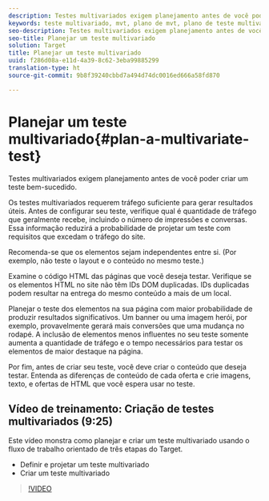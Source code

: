```yaml
---
description: Testes multivariados exigem planejamento antes de você poder criar um teste bem-sucedido.
keywords: teste multivariado, mvt, plano de mvt, plano de teste multivariado
seo-description: Testes multivariados exigem planejamento antes de você poder criar um teste bem-sucedido.
seo-title: Planejar um teste multivariado
solution: Target
title: Planejar um teste multivariado
uuid: f286d08a-e11d-4a39-8c62-3eba99885299
translation-type: ht
source-git-commit: 9b8f39240cbbd7a494d74dc0016ed666a58fd870

---
```



# Planejar um teste multivariado{#plan-a-multivariate-test}

Testes multivariados exigem planejamento antes de você poder criar um teste bem-sucedido.

Os testes multivariados requerem tráfego suficiente para gerar resultados úteis. Antes de configurar seu teste, verifique qual é quantidade de tráfego que geralmente recebe, incluindo o número de impressões e conversas. Essa informação reduzirá a probabilidade de projetar um teste com requisitos que excedam o tráfego do site.

Recomenda-se que os elementos sejam independentes entre si. (Por exemplo, não teste o layout e o conteúdo no mesmo teste.)

Examine o código HTML das páginas que você deseja testar. Verifique se os elementos HTML no site não têm IDs DOM duplicadas. IDs duplicadas podem resultar na entrega do mesmo conteúdo a mais de um local.

Planejar o teste dos elementos na sua página com maior probabilidade de produzir resultados significativos. Um banner ou uma imagem herói, por exemplo, provavelmente gerará mais conversões que uma mudança no rodapé. A inclusão de elementos menos influentes no seu teste somente aumenta a quantidade de tráfego e o tempo necessários para testar os elementos de maior destaque na página.

Por fim, antes de criar seu teste, você deve criar o conteúdo que deseja testar. Entenda as diferenças de conteúdo de cada oferta e crie imagens, texto, e ofertas de HTML que você espera usar no teste.

## Vídeo de treinamento: Criação de testes multivariados (9:25)

Este vídeo monstra como planejar e criar um teste multivariado usando o fluxo de trabalho orientado de três etapas do Target.

* Definir e projetar um teste multivariado
* Criar um teste multivariado

>[!VIDEO](https://video.tv.adobe.com/v/17395)